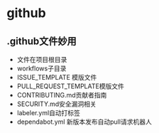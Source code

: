 # github

## .github文件妙用

- 文件在项目根目录
- workflows子目录
- ISSUE_TEMPLATE 模版文件
- PULL_REQUEST_TEMPLATE模版文件
- CONTRIBUTING.md贡献者指南
- SECURITY.md安全漏洞相关
- labeler.yml自动打标签
- dependabot.yml 新版本发布自动pull请求机器人
